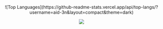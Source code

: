 <p align="center">
  ![Top Languages](https://github-readme-stats.vercel.app/api/top-langs/?username=aid-3n&layout=compact&theme=dark)
</p>
  
<p align="center">
<a href="https://github.com/derylprojects"><img src="https://github-readme-stats.vercel.app/api?username=derylprojects&bg_color=30,e96443,904e95&title_color=fff&text_color=fff&icon_color=fff&hide_border=true&show_icons=true" /></a>
</p>
